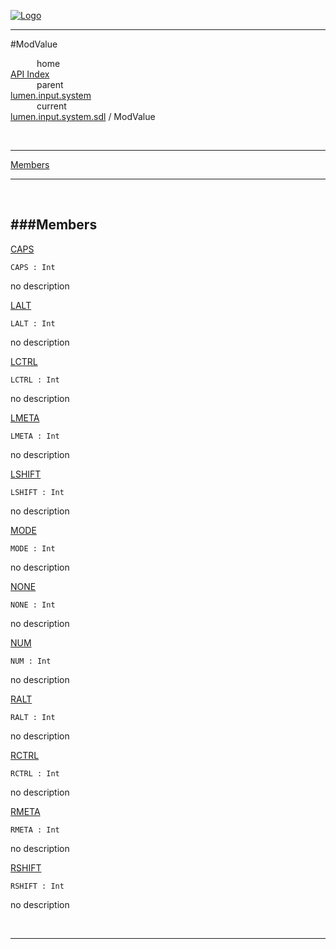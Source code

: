 
[![Logo](../../../../../images/logo.png)](../../../../../index.html)

---

#ModValue


&emsp;&emsp;&emsp;home   
[API Index](../../../../../api/index.html#lumen.input)   
&emsp;&emsp;&emsp;parent    
[lumen.input.system](../)     
&emsp;&emsp;&emsp;current    
[lumen.input.system.sdl](./) / ModValue

<br/>

---


[Members](#Members)   


---

&nbsp;   

<a class="lift" name="Members" ></a>
###Members   
---
<a class="lift" name="CAPS" href="#CAPS">CAPS</a>



`CAPS : Int`

<span class="small_desc_flat"> no description </span>   

<a class="lift" name="LALT" href="#LALT">LALT</a>



`LALT : Int`

<span class="small_desc_flat"> no description </span>   

<a class="lift" name="LCTRL" href="#LCTRL">LCTRL</a>



`LCTRL : Int`

<span class="small_desc_flat"> no description </span>   

<a class="lift" name="LMETA" href="#LMETA">LMETA</a>



`LMETA : Int`

<span class="small_desc_flat"> no description </span>   

<a class="lift" name="LSHIFT" href="#LSHIFT">LSHIFT</a>



`LSHIFT : Int`

<span class="small_desc_flat"> no description </span>   

<a class="lift" name="MODE" href="#MODE">MODE</a>



`MODE : Int`

<span class="small_desc_flat"> no description </span>   

<a class="lift" name="NONE" href="#NONE">NONE</a>



`NONE : Int`

<span class="small_desc_flat"> no description </span>   

<a class="lift" name="NUM" href="#NUM">NUM</a>



`NUM : Int`

<span class="small_desc_flat"> no description </span>   

<a class="lift" name="RALT" href="#RALT">RALT</a>



`RALT : Int`

<span class="small_desc_flat"> no description </span>   

<a class="lift" name="RCTRL" href="#RCTRL">RCTRL</a>



`RCTRL : Int`

<span class="small_desc_flat"> no description </span>   

<a class="lift" name="RMETA" href="#RMETA">RMETA</a>



`RMETA : Int`

<span class="small_desc_flat"> no description </span>   

<a class="lift" name="RSHIFT" href="#RSHIFT">RSHIFT</a>



`RSHIFT : Int`

<span class="small_desc_flat"> no description </span>   



&nbsp;
&nbsp;
&nbsp;

---  


&nbsp;   
&nbsp;   
